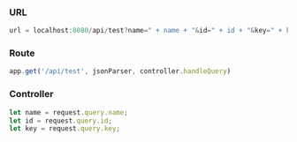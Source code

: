 ### URL
```javascript
url = localhost:8080/api/test?name=" + name + "&id=" + id + "&key=" + key;
```

### Route
```javascript
app.get('/api/test', jsonParser, controller.handleQuery)
```

### Controller
``` javascript
let name = request.query.name;
let id = request.query.id;
let key = request.query.key;
```

